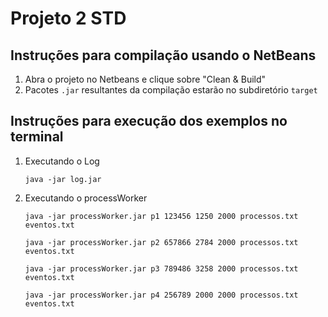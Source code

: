 # Projeto 2 STD

## Instruções para compilação usando o NetBeans

1. Abra o projeto no Netbeans e clique sobre "Clean & Build"
2. Pacotes `.jar` resultantes da compilação estarão no subdiretório `target`


## Instruções para execução dos exemplos no terminal

1. Executando o Log

   `java -jar log.jar`

2. Executando o processWorker


   `java -jar processWorker.jar p1 123456 1250 2000 processos.txt eventos.txt`

   `java -jar processWorker.jar p2 657866 2784 2000 processos.txt eventos.txt`

   `java -jar processWorker.jar p3 789486 3258 2000 processos.txt eventos.txt`

   `java -jar processWorker.jar p4 256789 2000 2000 processos.txt eventos.txt`